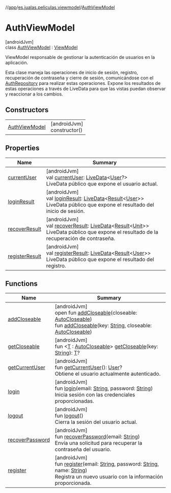 //[app](../../../index.md)/[es.jualas.peliculas.viewmodel](../index.md)/[AuthViewModel](index.md)

# AuthViewModel

[androidJvm]\
class [AuthViewModel](index.md) : [ViewModel](https://developer.android.com/reference/kotlin/androidx/lifecycle/ViewModel.html)

ViewModel responsable de gestionar la autenticación de usuarios en la aplicación.

Esta clase maneja las operaciones de inicio de sesión, registro, recuperación de contraseña y cierre de sesión, comunicándose con el [AuthRepository](../../es.jualas.peliculas.data.repository/-auth-repository/index.md) para realizar estas operaciones. Expone los resultados de estas operaciones a través de LiveData para que las vistas puedan observar y reaccionar a los cambios.

## Constructors

| | |
|---|---|
| [AuthViewModel](-auth-view-model.md) | [androidJvm]<br>constructor() |

## Properties

| Name | Summary |
|---|---|
| [currentUser](current-user.md) | [androidJvm]<br>val [currentUser](current-user.md): [LiveData](https://developer.android.com/reference/kotlin/androidx/lifecycle/LiveData.html)&lt;[User](../../es.jualas.peliculas.data.model/-user/index.md)?&gt;<br>LiveData público que expone el usuario actual. |
| [loginResult](login-result.md) | [androidJvm]<br>val [loginResult](login-result.md): [LiveData](https://developer.android.com/reference/kotlin/androidx/lifecycle/LiveData.html)&lt;[Result](https://kotlinlang.org/api/latest/jvm/stdlib/kotlin-stdlib/kotlin/-result/index.html)&lt;[User](../../es.jualas.peliculas.data.model/-user/index.md)&gt;&gt;<br>LiveData público que expone el resultado del inicio de sesión. |
| [recoverResult](recover-result.md) | [androidJvm]<br>val [recoverResult](recover-result.md): [LiveData](https://developer.android.com/reference/kotlin/androidx/lifecycle/LiveData.html)&lt;[Result](https://kotlinlang.org/api/latest/jvm/stdlib/kotlin-stdlib/kotlin/-result/index.html)&lt;[Unit](https://kotlinlang.org/api/latest/jvm/stdlib/kotlin-stdlib/kotlin/-unit/index.html)&gt;&gt;<br>LiveData público que expone el resultado de la recuperación de contraseña. |
| [registerResult](register-result.md) | [androidJvm]<br>val [registerResult](register-result.md): [LiveData](https://developer.android.com/reference/kotlin/androidx/lifecycle/LiveData.html)&lt;[Result](https://kotlinlang.org/api/latest/jvm/stdlib/kotlin-stdlib/kotlin/-result/index.html)&lt;[User](../../es.jualas.peliculas.data.model/-user/index.md)&gt;&gt;<br>LiveData público que expone el resultado del registro. |

## Functions

| Name | Summary |
|---|---|
| [addCloseable](../../es.jualas.peliculas.ui.search/-search-view-model/index.md#383812252%2FFunctions%2F-912451524) | [androidJvm]<br>open fun [addCloseable](../../es.jualas.peliculas.ui.search/-search-view-model/index.md#383812252%2FFunctions%2F-912451524)(closeable: [AutoCloseable](https://developer.android.com/reference/kotlin/java/lang/AutoCloseable.html))<br>fun [addCloseable](../../es.jualas.peliculas.ui.search/-search-view-model/index.md#1722490497%2FFunctions%2F-912451524)(key: [String](https://kotlinlang.org/api/latest/jvm/stdlib/kotlin-stdlib/kotlin/-string/index.html), closeable: [AutoCloseable](https://developer.android.com/reference/kotlin/java/lang/AutoCloseable.html)) |
| [getCloseable](../../es.jualas.peliculas.ui.search/-search-view-model/index.md#1102255800%2FFunctions%2F-912451524) | [androidJvm]<br>fun &lt;[T](../../es.jualas.peliculas.ui.search/-search-view-model/index.md#1102255800%2FFunctions%2F-912451524) : [AutoCloseable](https://developer.android.com/reference/kotlin/java/lang/AutoCloseable.html)&gt; [getCloseable](../../es.jualas.peliculas.ui.search/-search-view-model/index.md#1102255800%2FFunctions%2F-912451524)(key: [String](https://kotlinlang.org/api/latest/jvm/stdlib/kotlin-stdlib/kotlin/-string/index.html)): [T](../../es.jualas.peliculas.ui.search/-search-view-model/index.md#1102255800%2FFunctions%2F-912451524)? |
| [getCurrentUser](get-current-user.md) | [androidJvm]<br>fun [getCurrentUser](get-current-user.md)(): [User](../../es.jualas.peliculas.data.model/-user/index.md)?<br>Obtiene el usuario actualmente autenticado. |
| [login](login.md) | [androidJvm]<br>fun [login](login.md)(email: [String](https://kotlinlang.org/api/latest/jvm/stdlib/kotlin-stdlib/kotlin/-string/index.html), password: [String](https://kotlinlang.org/api/latest/jvm/stdlib/kotlin-stdlib/kotlin/-string/index.html))<br>Inicia sesión con las credenciales proporcionadas. |
| [logout](logout.md) | [androidJvm]<br>fun [logout](logout.md)()<br>Cierra la sesión del usuario actual. |
| [recoverPassword](recover-password.md) | [androidJvm]<br>fun [recoverPassword](recover-password.md)(email: [String](https://kotlinlang.org/api/latest/jvm/stdlib/kotlin-stdlib/kotlin/-string/index.html))<br>Envía una solicitud para recuperar la contraseña del usuario. |
| [register](register.md) | [androidJvm]<br>fun [register](register.md)(email: [String](https://kotlinlang.org/api/latest/jvm/stdlib/kotlin-stdlib/kotlin/-string/index.html), password: [String](https://kotlinlang.org/api/latest/jvm/stdlib/kotlin-stdlib/kotlin/-string/index.html), name: [String](https://kotlinlang.org/api/latest/jvm/stdlib/kotlin-stdlib/kotlin/-string/index.html))<br>Registra un nuevo usuario con la información proporcionada. |
